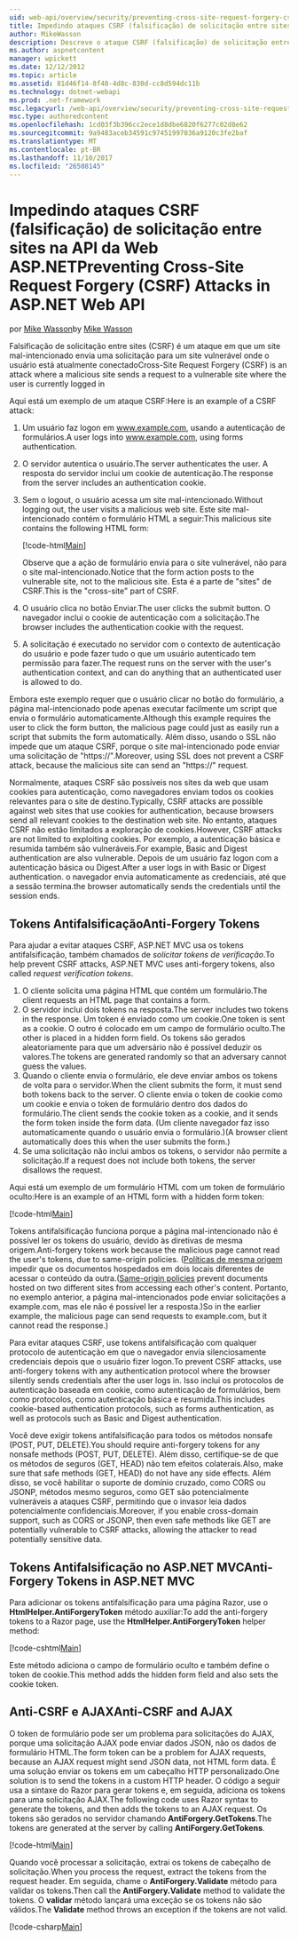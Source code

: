 ```yaml
---
uid: web-api/overview/security/preventing-cross-site-request-forgery-csrf-attacks
title: Impedindo ataques CSRF (falsificação) de solicitação entre sites na API da Web ASP.NET | Microsoft Docs
author: MikeWasson
description: Descreve o ataque CSRF (falsificação) de solicitação entre sites e como implementar medidas de anti-CSRF na API da Web do ASP.NET.
ms.author: aspnetcontent
manager: wpickett
ms.date: 12/12/2012
ms.topic: article
ms.assetid: 81d46f14-8f48-4d8c-830d-cc8d594dc11b
ms.technology: dotnet-webapi
ms.prod: .net-framework
msc.legacyurl: /web-api/overview/security/preventing-cross-site-request-forgery-csrf-attacks
msc.type: authoredcontent
ms.openlocfilehash: 1cd03f3b396cc2ece1d8dbe6820f6277c02d8e62
ms.sourcegitcommit: 9a9483aceb34591c97451997036a9120c3fe2baf
ms.translationtype: MT
ms.contentlocale: pt-BR
ms.lasthandoff: 11/10/2017
ms.locfileid: "26508145"
---
```

<a name="preventing-cross-site-request-forgery-csrf-attacks-in-aspnet-web-api"></a><span data-ttu-id="107dc-103">Impedindo ataques CSRF (falsificação) de solicitação entre sites na API da Web ASP.NET</span><span class="sxs-lookup"><span data-stu-id="107dc-103">Preventing Cross-Site Request Forgery (CSRF) Attacks in ASP.NET Web API</span></span>
====================
<span data-ttu-id="107dc-104">por [Mike Wasson](https://github.com/MikeWasson)</span><span class="sxs-lookup"><span data-stu-id="107dc-104">by [Mike Wasson](https://github.com/MikeWasson)</span></span>

<span data-ttu-id="107dc-105">Falsificação de solicitação entre sites (CSRF) é um ataque em que um site mal-intencionado envia uma solicitação para um site vulnerável onde o usuário está atualmente conectado</span><span class="sxs-lookup"><span data-stu-id="107dc-105">Cross-Site Request Forgery (CSRF) is an attack where a malicious site sends a request to a vulnerable site where the user is currently logged in</span></span>

<span data-ttu-id="107dc-106">Aqui está um exemplo de um ataque CSRF:</span><span class="sxs-lookup"><span data-stu-id="107dc-106">Here is an example of a CSRF attack:</span></span>

1. <span data-ttu-id="107dc-107">Um usuário faz logon em www.example.com, usando a autenticação de formulários.</span><span class="sxs-lookup"><span data-stu-id="107dc-107">A user logs into www.example.com, using forms authentication.</span></span>
2. <span data-ttu-id="107dc-108">O servidor autentica o usuário.</span><span class="sxs-lookup"><span data-stu-id="107dc-108">The server authenticates the user.</span></span> <span data-ttu-id="107dc-109">A resposta do servidor inclui um cookie de autenticação.</span><span class="sxs-lookup"><span data-stu-id="107dc-109">The response from the server includes an authentication cookie.</span></span>
3. <span data-ttu-id="107dc-110">Sem o logout, o usuário acessa um site mal-intencionado.</span><span class="sxs-lookup"><span data-stu-id="107dc-110">Without logging out, the user visits a malicious web site.</span></span> <span data-ttu-id="107dc-111">Este site mal-intencionado contém o formulário HTML a seguir:</span><span class="sxs-lookup"><span data-stu-id="107dc-111">This malicious site contains the following HTML form:</span></span> 

    [!code-html[Main](preventing-cross-site-request-forgery-csrf-attacks/samples/sample1.html)]

    <span data-ttu-id="107dc-112">Observe que a ação de formulário envia para o site vulnerável, não para o site mal-intencionado.</span><span class="sxs-lookup"><span data-stu-id="107dc-112">Notice that the form action posts to the vulnerable site, not to the malicious site.</span></span> <span data-ttu-id="107dc-113">Esta é a parte de "sites" de CSRF.</span><span class="sxs-lookup"><span data-stu-id="107dc-113">This is the "cross-site" part of CSRF.</span></span>
4. <span data-ttu-id="107dc-114">O usuário clica no botão Enviar.</span><span class="sxs-lookup"><span data-stu-id="107dc-114">The user clicks the submit button.</span></span> <span data-ttu-id="107dc-115">O navegador inclui o cookie de autenticação com a solicitação.</span><span class="sxs-lookup"><span data-stu-id="107dc-115">The browser includes the authentication cookie with the request.</span></span>
5. <span data-ttu-id="107dc-116">A solicitação é executado no servidor com o contexto de autenticação do usuário e pode fazer tudo o que um usuário autenticado tem permissão para fazer.</span><span class="sxs-lookup"><span data-stu-id="107dc-116">The request runs on the server with the user's authentication context, and can do anything that an authenticated user is allowed to do.</span></span>

<span data-ttu-id="107dc-117">Embora este exemplo requer que o usuário clicar no botão do formulário, a página mal-intencionado pode apenas executar facilmente um script que envia o formulário automaticamente.</span><span class="sxs-lookup"><span data-stu-id="107dc-117">Although this example requires the user to click the form button, the malicious page could just as easily run a script that submits the form automatically.</span></span> <span data-ttu-id="107dc-118">Além disso, usando o SSL não impede que um ataque CSRF, porque o site mal-intencionado pode enviar uma solicitação de "https://".</span><span class="sxs-lookup"><span data-stu-id="107dc-118">Moreover, using SSL does not prevent a CSRF attack, because the malicious site can send an "https://" request.</span></span>

<span data-ttu-id="107dc-119">Normalmente, ataques CSRF são possíveis nos sites da web que usam cookies para autenticação, como navegadores enviam todos os cookies relevantes para o site de destino.</span><span class="sxs-lookup"><span data-stu-id="107dc-119">Typically, CSRF attacks are possible against web sites that use cookies for authentication, because browsers send all relevant cookies to the destination web site.</span></span> <span data-ttu-id="107dc-120">No entanto, ataques CSRF não estão limitados a exploração de cookies.</span><span class="sxs-lookup"><span data-stu-id="107dc-120">However, CSRF attacks are not limited to exploiting cookies.</span></span> <span data-ttu-id="107dc-121">Por exemplo, a autenticação básica e resumida também são vulneráveis.</span><span class="sxs-lookup"><span data-stu-id="107dc-121">For example, Basic and Digest authentication are also vulnerable.</span></span> <span data-ttu-id="107dc-122">Depois de um usuário faz logon com a autenticação básica ou Digest.</span><span class="sxs-lookup"><span data-stu-id="107dc-122">After a user logs in with Basic or Digest authentication.</span></span> <span data-ttu-id="107dc-123">o navegador envia automaticamente as credenciais, até que a sessão termina.</span><span class="sxs-lookup"><span data-stu-id="107dc-123">the browser automatically sends the credentials until the session ends.</span></span>

## <a name="anti-forgery-tokens"></a><span data-ttu-id="107dc-124">Tokens Antifalsificação</span><span class="sxs-lookup"><span data-stu-id="107dc-124">Anti-Forgery Tokens</span></span>

<span data-ttu-id="107dc-125">Para ajudar a evitar ataques CSRF, ASP.NET MVC usa os tokens antifalsificação, também chamados de *solicitar tokens de verificação*.</span><span class="sxs-lookup"><span data-stu-id="107dc-125">To help prevent CSRF attacks, ASP.NET MVC uses anti-forgery tokens, also called *request verification tokens*.</span></span>

1. <span data-ttu-id="107dc-126">O cliente solicita uma página HTML que contém um formulário.</span><span class="sxs-lookup"><span data-stu-id="107dc-126">The client requests an HTML page that contains a form.</span></span>
2. <span data-ttu-id="107dc-127">O servidor inclui dois tokens na resposta.</span><span class="sxs-lookup"><span data-stu-id="107dc-127">The server includes two tokens in the response.</span></span> <span data-ttu-id="107dc-128">Um token é enviado como um cookie.</span><span class="sxs-lookup"><span data-stu-id="107dc-128">One token is sent as a cookie.</span></span> <span data-ttu-id="107dc-129">O outro é colocado em um campo de formulário oculto.</span><span class="sxs-lookup"><span data-stu-id="107dc-129">The other is placed in a hidden form field.</span></span> <span data-ttu-id="107dc-130">Os tokens são gerados aleatoriamente para que um adversário não é possível deduzir os valores.</span><span class="sxs-lookup"><span data-stu-id="107dc-130">The tokens are generated randomly so that an adversary cannot guess the values.</span></span>
3. <span data-ttu-id="107dc-131">Quando o cliente envia o formulário, ele deve enviar ambos os tokens de volta para o servidor.</span><span class="sxs-lookup"><span data-stu-id="107dc-131">When the client submits the form, it must send both tokens back to the server.</span></span> <span data-ttu-id="107dc-132">O cliente envia o token de cookie como um cookie e envia o token de formulário dentro dos dados do formulário.</span><span class="sxs-lookup"><span data-stu-id="107dc-132">The client sends the cookie token as a cookie, and it sends the form token inside the form data.</span></span> <span data-ttu-id="107dc-133">(Um cliente navegador faz isso automaticamente quando o usuário envia o formulário.)</span><span class="sxs-lookup"><span data-stu-id="107dc-133">(A browser client automatically does this when the user submits the form.)</span></span>
4. <span data-ttu-id="107dc-134">Se uma solicitação não inclui ambos os tokens, o servidor não permite a solicitação.</span><span class="sxs-lookup"><span data-stu-id="107dc-134">If a request does not include both tokens, the server disallows the request.</span></span>

<span data-ttu-id="107dc-135">Aqui está um exemplo de um formulário HTML com um token de formulário oculto:</span><span class="sxs-lookup"><span data-stu-id="107dc-135">Here is an example of an HTML form with a hidden form token:</span></span>

[!code-html[Main](preventing-cross-site-request-forgery-csrf-attacks/samples/sample2.html)]

<span data-ttu-id="107dc-136">Tokens antifalsificação funciona porque a página mal-intencionado não é possível ler os tokens do usuário, devido às diretivas de mesma origem.</span><span class="sxs-lookup"><span data-stu-id="107dc-136">Anti-forgery tokens work because the malicious page cannot read the user's tokens, due to same-origin policies.</span></span> <span data-ttu-id="107dc-137">([Políticas de mesma origem](http://www.w3.org/Security/wiki/Same_Origin_Policy) impedir que os documentos hospedados em dois locais diferentes de acessar o conteúdo da outra.</span><span class="sxs-lookup"><span data-stu-id="107dc-137">([Same-origin policies](http://www.w3.org/Security/wiki/Same_Origin_Policy) prevent documents hosted on two different sites from accessing each other's content.</span></span> <span data-ttu-id="107dc-138">Portanto, no exemplo anterior, a página mal-intencionados pode enviar solicitações a example.com, mas ele não é possível ler a resposta.)</span><span class="sxs-lookup"><span data-stu-id="107dc-138">So in the earlier example, the malicious page can send requests to example.com, but it cannot read the response.)</span></span>

<span data-ttu-id="107dc-139">Para evitar ataques CSRF, use tokens antifalsificação com qualquer protocolo de autenticação em que o navegador envia silenciosamente credenciais depois que o usuário fizer logon.</span><span class="sxs-lookup"><span data-stu-id="107dc-139">To prevent CSRF attacks, use anti-forgery tokens with any authentication protocol where the browser silently sends credentials after the user logs in.</span></span> <span data-ttu-id="107dc-140">Isso inclui os protocolos de autenticação baseada em cookie, como autenticação de formulários, bem como protocolos, como autenticação básica e resumida.</span><span class="sxs-lookup"><span data-stu-id="107dc-140">This includes cookie-based authentication protocols, such as forms authentication, as well as protocols such as Basic and Digest authentication.</span></span>

<span data-ttu-id="107dc-141">Você deve exigir tokens antifalsificação para todos os métodos nonsafe (POST, PUT, DELETE).</span><span class="sxs-lookup"><span data-stu-id="107dc-141">You should require anti-forgery tokens for any nonsafe methods (POST, PUT, DELETE).</span></span> <span data-ttu-id="107dc-142">Além disso, certifique-se de que os métodos de seguros (GET, HEAD) não tem efeitos colaterais.</span><span class="sxs-lookup"><span data-stu-id="107dc-142">Also, make sure that safe methods (GET, HEAD) do not have any side effects.</span></span> <span data-ttu-id="107dc-143">Além disso, se você habilitar o suporte de domínio cruzado, como CORS ou JSONP, métodos mesmo seguros, como GET são potencialmente vulneráveis a ataques CSRF, permitindo que o invasor leia dados potencialmente confidenciais.</span><span class="sxs-lookup"><span data-stu-id="107dc-143">Moreover, if you enable cross-domain support, such as CORS or JSONP, then even safe methods like GET are potentially vulnerable to CSRF attacks, allowing the attacker to read potentially sensitive data.</span></span>

## <a name="anti-forgery-tokens-in-aspnet-mvc"></a><span data-ttu-id="107dc-144">Tokens Antifalsificação no ASP.NET MVC</span><span class="sxs-lookup"><span data-stu-id="107dc-144">Anti-Forgery Tokens in ASP.NET MVC</span></span>

<span data-ttu-id="107dc-145">Para adicionar os tokens antifalsificação para uma página Razor, use o **HtmlHelper.AntiForgeryToken** método auxiliar:</span><span class="sxs-lookup"><span data-stu-id="107dc-145">To add the anti-forgery tokens to a Razor page, use the **HtmlHelper.AntiForgeryToken** helper method:</span></span>

[!code-cshtml[Main](preventing-cross-site-request-forgery-csrf-attacks/samples/sample3.cshtml)]

<span data-ttu-id="107dc-146">Este método adiciona o campo de formulário oculto e também define o token de cookie.</span><span class="sxs-lookup"><span data-stu-id="107dc-146">This method adds the hidden form field and also sets the cookie token.</span></span>

## <a name="anti-csrf-and-ajax"></a><span data-ttu-id="107dc-147">Anti-CSRF e AJAX</span><span class="sxs-lookup"><span data-stu-id="107dc-147">Anti-CSRF and AJAX</span></span>

<span data-ttu-id="107dc-148">O token de formulário pode ser um problema para solicitações do AJAX, porque uma solicitação AJAX pode enviar dados JSON, não os dados de formulário HTML.</span><span class="sxs-lookup"><span data-stu-id="107dc-148">The form token can be a problem for AJAX requests, because an AJAX request might send JSON data, not HTML form data.</span></span> <span data-ttu-id="107dc-149">É uma solução enviar os tokens em um cabeçalho HTTP personalizado.</span><span class="sxs-lookup"><span data-stu-id="107dc-149">One solution is to send the tokens in a custom HTTP header.</span></span> <span data-ttu-id="107dc-150">O código a seguir usa a sintaxe do Razor para gerar tokens e, em seguida, adiciona os tokens para uma solicitação AJAX.</span><span class="sxs-lookup"><span data-stu-id="107dc-150">The following code uses Razor syntax to generate the tokens, and then adds the tokens to an AJAX request.</span></span> <span data-ttu-id="107dc-151">Os tokens são gerados no servidor chamando **AntiForgery.GetTokens**.</span><span class="sxs-lookup"><span data-stu-id="107dc-151">The tokens are generated at the server by calling **AntiForgery.GetTokens**.</span></span>

[!code-html[Main](preventing-cross-site-request-forgery-csrf-attacks/samples/sample4.html)]

<span data-ttu-id="107dc-152">Quando você processar a solicitação, extrai os tokens de cabeçalho de solicitação.</span><span class="sxs-lookup"><span data-stu-id="107dc-152">When you process the request, extract the tokens from the request header.</span></span> <span data-ttu-id="107dc-153">Em seguida, chame o **AntiForgery.Validate** método para validar os tokens.</span><span class="sxs-lookup"><span data-stu-id="107dc-153">Then call the **AntiForgery.Validate** method to validate the tokens.</span></span> <span data-ttu-id="107dc-154">O **validar** método lançará uma exceção se os tokens não são válidos.</span><span class="sxs-lookup"><span data-stu-id="107dc-154">The **Validate** method throws an exception if the tokens are not valid.</span></span>

[!code-csharp[Main](preventing-cross-site-request-forgery-csrf-attacks/samples/sample5.cs)]
